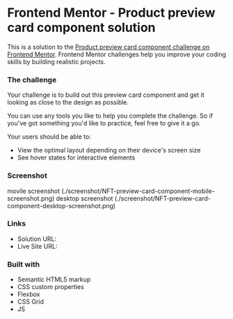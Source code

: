 # Frontend Mentor - Product preview card component solution

This is a solution to the [Product preview card component challenge on Frontend Mentor](https://www.frontendmentor.io/challenges/product-preview-card-component-GO7UmttRfa). Frontend Mentor challenges help you improve your coding skills by building realistic projects. 

### The challenge

Your challenge is to build out this preview card component and get it looking as close to the design as possible.

You can use any tools you like to help you complete the challenge. So if you've got something you'd like to practice, feel free to give it a go.

Your users should be able to:

- View the optimal layout depending on their device's screen size
- See hover states for interactive elements

### Screenshot

movile screenshot (./screenshot/NFT-preview-card-component-mobile-screenshot.png)
desktop screenshot (./screenshot/NFT-preview-card-component-desktop-screenshot.png)


### Links

- Solution URL:
- Live Site URL: 


### Built with

- Semantic HTML5 markup
- CSS custom properties
- Flexbox
- CSS Grid
- JS